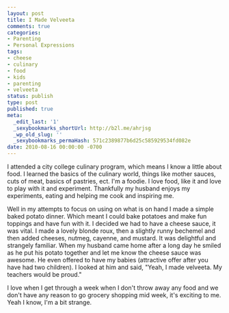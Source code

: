 ```yaml
---
layout: post
title: I Made Velveeta
comments: true
categories:
- Parenting
- Personal Expressions
tags:
- cheese
- culinary
- food
- kids
- parenting
- velveeta
status: publish
type: post
published: true
meta:
  _edit_last: '1'
  _sexybookmarks_shortUrl: http://b2l.me/ahrjsg
  _wp_old_slug: ''
  _sexybookmarks_permaHash: 571c2389877b6d25c585929534fd082e
date: 2010-08-16 00:00:00 -0700
---
```

I attended a city college culinary program, which means I know a little about food.  I learned the basics of the culinary world, things like mother sauces, cuts of meat, basics of pastries, ect.  I'm a foodie.  I love food, like it and love to play with it and experiment.  Thankfully my husband enjoys my experiments, eating and helping me cook and inspiring me.
<!--more-->

Well in my attempts to focus on using on what is on hand I made a simple baked potato dinner.  Which meant I could bake potatoes and make fun toppings and have fun with it.  I decided we had to have a cheese sauce, it was vital.  I made a lovely blonde roux, then a slightly runny bechemel and then added cheeses, nutmeg, cayenne, and mustard.  It was delightful and strangely familiar.  When my husband came home after a long day he smiled as he put his potato together and let me know the cheese sauce was awesome.  He even offered to have my babies (attractive offer after you have had two children).  I looked at him and said, "Yeah, I made velveeta.  My teachers would be proud."

 I love when I get through a week when I don't throw away any food and we don't have any reason to go grocery shopping mid week, it's exciting to me.  Yeah I know, I'm a bit strange.
